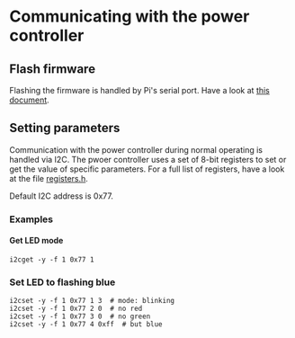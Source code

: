 # Communicating with the power controller

## Flash firmware

Flashing the firmware is handled by Pi's serial port. Have a look at [this document](flashing.md).

## Setting parameters

Communication with the power controller during normal operating is handled via I2C. The pwoer controller uses a set 
of 8-bit registers to set or get the value of specific parameters. For a full list of registers, have a look at the file 
[registers.h](powercontrol/registers.h).

Default I2C address is 0x77.

### Examples

#### Get LED mode
```
i2cget -y -f 1 0x77 1
```

### Set LED to flashing blue
```
i2cset -y -f 1 0x77 1 3  # mode: blinking
i2cset -y -f 1 0x77 2 0  # no red
i2cset -y -f 1 0x77 3 0  # no green
i2cset -y -f 1 0x77 4 0xff  # but blue
```

